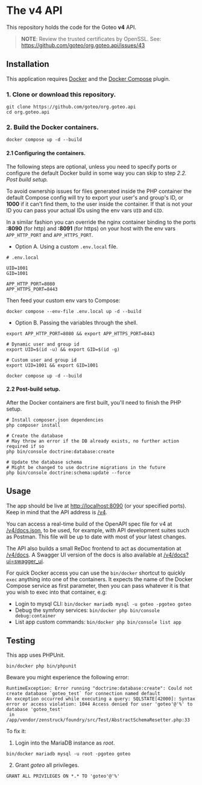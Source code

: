 # The v4 API
This repository holds the code for the Goteo **v4** API.

> **NOTE**: Review the trusted certificates by OpenSSL. See: https://github.com/goteo/org.goteo.api/issues/43

## Installation
This application requires [Docker](https://docs.docker.com/get-docker/) and the [Docker Compose](https://docs.docker.com/compose/install/) plugin.

### 1. Clone or download this repository.

```shell
git clone https://github.com/goteo/org.goteo.api
cd org.goteo.api
```

### 2. Build the Docker containers.

```shell
docker compose up -d --build
```

#### 2.1 Configuring the containers.

The following steps are optional, unless you need to specify ports or configure the default Docker build in some way you can skip to step *2.2. Post build setup.*

To avoid ownership issues for files generated inside the PHP container the default Compose config will try to export your user's and group's ID, or **1000** if it can't find them, to the user inside the container. If that is not your ID you can pass your actual IDs using the env vars `UID` and  `GID`.

In a similar fashion you can override the nginx container binding to the ports **:8090** (for http) and **:8091** (for https) on your host with the env vars `APP_HTTP_PORT` and `APP_HTTPS_PORT`.

- Option A. Using a custom `.env.local` file.
```dotenv
# .env.local

UID=1001
GID=1001

APP_HTTP_PORT=8080
APP_HTTPS_PORT=8443
```

Then feed your custom env vars to Compose:
```shell
docker compose --env-file .env.local up -d --build
```

- Option B. Passing the variables through the shell.
```shell
export APP_HTTP_PORT=8080 && export APP_HTTPS_PORT=8443

# Dynamic user and group id
export UID=$(id -u) && export GID=$(id -g)

# Custom user and group id
export UID=1001 && export GID=1001

docker compose up -d --build
```

#### 2.2 Post-build setup.

After the Docker containers are first built, you'll need to finish the PHP setup.
```shell
# Install composer.json dependencies
php composer install

# Create the database
# May throw an error if the DB already exists, no further action required if so
php bin/console doctrine:database:create

# Update the database schema
# Might be changed to use doctrine migrations in the future
php bin/console doctrine:schema:update --force
```

## Usage

The app should be live at [http://localhost:8090](http://localhost:8090) (or your specified ports). Keep in mind that the API address is [/v4](http://localhost:8090/v4).

You can access a real-time build of the OpenAPI spec file for v4 at [/v4/docs.json](http://localhost:8090/v4/docs.json), to be used, for example, with API development suites such as Postman. This file will be up to date with most of your latest changes.

The API also builds a small ReDoc frontend to act as documentation at [/v4/docs](http://localhost:8090/v4/docs). A Swagger UI version of the docs is also available at [/v4/docs?ui=swagger_ui](http://localhost:8090/v4/docs?ui=swagger_ui).

For quick Docker access you can use the `bin/docker` shortcut to quickly `exec` anything into one of the containers. It expects the name of the Docker Compose service as first parameter, then you can pass whatever it is that you wish to exec into that container, e.g:

- Login to mysql CLI: `bin/docker mariadb mysql -u goteo -pgoteo goteo`
- Debug the symfony services: `bin/docker php bin/console debug:container`
- List app custom commands: `bin/docker php bin/console list app`

## Testing

This app uses PHPUnit.

```shell
bin/docker php bin/phpunit
```

Beware you might experience the following error:

```
RuntimeException: Error running "doctrine:database:create": Could not create database `goteo_test` for connection named default
An exception occurred while executing a query: SQLSTATE[42000]: Syntax error or access violation: 1044 Access denied for user 'goteo'@'%' to database 'goteo_test'
 in /app/vendor/zenstruck/foundry/src/Test/AbstractSchemaResetter.php:33
```

To fix it:

1. Login into the MariaDB instance as *root*.
```shell
bin/docker mariadb mysql -u root -pgoteo goteo
```

2. Grant *goteo* all privileges.
```mysql
GRANT ALL PRIVILEGES ON *.* TO 'goteo'@'%'
```
